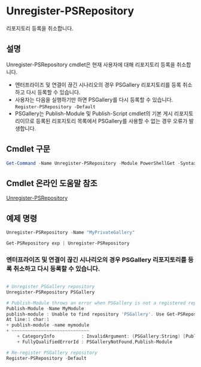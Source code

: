# Unregister-PSRepository

리포지토리 등록을 취소합니다.

## 설명

Unregister-PSRepository cmdlet은 현재 사용자에 대해 리포지토리 등록을 취소합니다.
- 엔터프라이즈 및 연결이 끊긴 시나리오의 경우 PSGallery 리포지토리를 등록 취소하고 다시 등록할 수 있습니다.
- 사용자는 다음을 실행하기만 하면 PSGallery를 다시 등록할 수 있습니다. `Register-PSRepository -Default`
- PSGallery는 Publish-Module 및 Publish-Script cmdlet의 기본 게시 리포지토리이므로 등록된 리포지토리 목록에서 PSGallery를 사용할 수 없는 경우 오류가 발생합니다.

## Cmdlet 구문

```powershell
Get-Command -Name Unregister-PSRepository -Module PowerShellGet -Syntax
```
## Cmdlet 온라인 도움말 참조

[Unregister-PSRepository](http://go.microsoft.com/fwlink/?LinkID=517130)

## 예제 명령

```powershell
Unregister-PSRepository -Name "MyPrivateGallery"

Get-PSRepository exp | Unregister-PSRepository
```

### 엔터프라이즈 및 연결이 끊긴 시나리오의 경우 PSGallery 리포지토리를 등록 취소하고 다시 등록할 수 있습니다.
```powershell

# Unregister PSGallery repository
Unregister-PSRepository PSGallery

# Publish-Module throws an error when PSGallery is not a registered repository
Publish-Module -Name MyModule
publish-module : Unable to find repository 'PSGallery'. Use Get-PSRepository to see all available repositories. Try again after specifying a valid repository name. You can use 'Register-PSRepository -Default' to register the PSGallery repository.
At line:1 char:1
+ publish-module -name mymodule
+ ~~~~~~~~~~~~~~~~~~~~~~~~~~~~~
    + CategoryInfo          : InvalidArgument: (PSGallery:String) [Publish-Module], ArgumentException
    + FullyQualifiedErrorId : PSGalleryNotFound,Publish-Module

# Re-register PSGallery repository
Register-PSRepository -Default
```

<!--HONumber=Aug16_HO3-->


